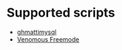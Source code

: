 # Supported scripts
* [ghmattimysql](https://github.com/GHMatti/ghmattimysql)
* [Venomous Freemode](https://github.com/FiveM-Scripts/venomous-freemode)

